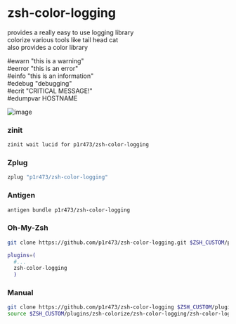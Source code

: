 # zsh-color-logging
provides a really easy to use logging library\
colorize various tools like tail head cat\
also provides a color library

#ewarn "this is a warning"\
#eerror "this is an error"\
#einfo "this is an information"\
#edebug "debugging"\
#ecrit "CRITICAL MESSAGE!"\
#edumpvar HOSTNAME

![image](https://github.com/p1r473/zsh-color-logging/assets/9235633/271c31e2-53c7-4b8a-8920-2419ddbad052)

### zinit

```zsh
zinit wait lucid for p1r473/zsh-color-logging
```

### Zplug

```zsh
zplug "p1r473/zsh-color-logging"
```

### Antigen

```zsh
antigen bundle p1r473/zsh-color-logging
```

### Oh-My-Zsh

```zsh
git clone https://github.com/p1r473/zsh-color-logging.git $ZSH_CUSTOM/plugins/zsh-color-logging
```

```zsh
plugins=(
  #...
  zsh-color-logging
  )
```

### Manual

```zsh
git clone https://github.com/p1r473/zsh-color-logging $ZSH_CUSTOM/plugins
source $ZSH_CUSTOM/plugins/zsh-colorize/zsh-color-logging/zsh-color-logging.plugin.zsh
```

